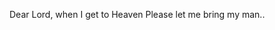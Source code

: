 Dear Lord, when I get to Heaven
Please let me bring my man..

<!---
rvnviil/rvnviil is a ✨ special ✨ repository because its `README.md` (this file) appears on your GitHub profile.
You can click the Preview link to take a look at your changes.
--->

